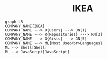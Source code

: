<h1 align="center">IKEA</h1>

```mermaid
graph LR
COMPANY_NAME{IKEA}
COMPANY_NAME ---> U{Users} ---> UN[1]
COMPANY_NAME ---> R{Repositories} ---> RN[3]
COMPANY_NAME ---> G{Gists} ---> GN[5]
COMPANY_NAME ---> ML{Most Used<br>Languages}
ML --> Shell[Shell]
ML --> JavaScript[JavaScript]
```
